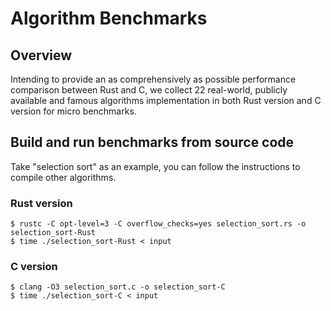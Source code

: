 # Algorithm Benchmarks

## Overview
Intending to provide an as comprehensively as possible performance comparison between Rust and C, we collect 22 real-world, publicly available and famous algorithms implementation in both Rust version and C version for micro benchmarks.

## Build and run benchmarks from source code
Take "selection sort" as an example, you can follow the instructions to compile other algorithms.
### Rust version
```
$ rustc -C opt-level=3 -C overflow_checks=yes selection_sort.rs -o selection_sort-Rust
$ time ./selection_sort-Rust < input
```
### C version
```
$ clang -O3 selection_sort.c -o selection_sort-C
$ time ./selection_sort-C < input
```

